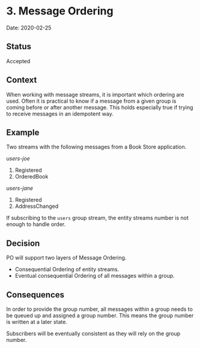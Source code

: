 # 3. Message Ordering

Date: 2020-02-25

## Status

Accepted

## Context

When working with message streams, it is important which ordering are used.
Often it is practical to know if a message from a given group is coming before
or after another message. This holds especially true if trying to receive messages
in an idempotent way.

## Example

Two streams with the following messages from a Book Store application.

*users-joe*

1. Registered
2. OrderedBook 

*users-jane*

1. Registered
2. AddressChanged

If subscribing to the `users` group stream, the entity streams number is not enough to handle order.

## Decision

PO will support two layers of Message Ordering.

* Consequential Ordering of entity streams.
* Eventual consequential Ordering of all messages within a group.

## Consequences

In order to provide the group number, all messages within a group needs to be queued up
and assigned a group number. This means the group number is written at a later state.

Subscribers will be eventually consistent as they will rely on the group number. 
